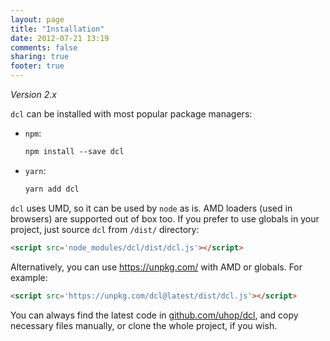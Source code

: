 ```yaml
---
layout: page
title: "Installation"
date: 2012-07-21 13:19
comments: false
sharing: true
footer: true
---
```


*Version 2.x*

`dcl` can be installed with most popular package managers:

* `npm`:

  ```txt
  npm install --save dcl
  ```

* `yarn`:

  ```txt
  yarn add dcl
  ```

`dcl` uses UMD, so it can be used by `node` as is. AMD loaders (used in browsers)
are supported out of box too. If you prefer to use globals in your project,
just source `dcl` from `/dist/` directory:

```html
<script src='node_modules/dcl/dist/dcl.js'></script>
```

Alternatively, you can use https://unpkg.com/ with AMD or globals. For example:

```html
<script src='https://unpkg.com/dcl@latest/dist/dcl.js'></script>
```

You can always find the latest code in [github.com/uhop/dcl](https://github.com/uhop/dcl),
and copy necessary files manually, or clone the whole project, if you wish.
